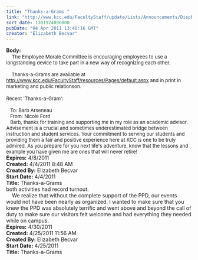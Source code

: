 ```yaml
---
title: "Thanks-a-Grams "
link: "http://www.kcc.edu/FacultyStaff/update/Lists/Announcements/DispForm.aspx?ID=200"
sort_date: 1301924896000
pubDate: "04 Apr 2011 13:48:16 GMT"
creator: "Elizabeth Becvar"
---
```


<div><b>Body:</b> <div class=ExternalClassF55E7C7087EE4F7681F6DE0024310306><div>   <font size=2> The Employee Morale Committee is encouraging employees to use a longstanding device to take part in a new way of recognizing each other. </font></div><font size=2>
<div><br>    Thanks-a-Grams are available at </font><a href="/FacultyStaff/resources/Pages/default.aspx"><font size=2>http://www.kcc.edu/FacultyStaff/resources/Pages/default.aspx</font></a><font size=2> and in print in marketing and public relationson. </font></div>
<div><font size=2></font> </div>
<div><font size=2>Recent 'Thanks-a-Gram':</font></div>
<div><font size=2><br>   To: Barb Arseneau<br>   From: Nicole Ford<br>   Barb, thanks for training and supporting me in my role as an academic advisor. Advisement is a crucial and sometimes underestimated bridge between instruction and student services. Your commitment to serving our students and providing them a fair and positive experience here at KCC is one to be truly admired. As you prepare for you next life's adventure, know that the lessons and example you have given me are ones that will never retire!  <br></div></font></div></div>
<div><b>Expires:</b> 4/8/2011</div>
<div><b>Created:</b> 4/4/2011 8:48 AM</div>
<div><b>Created By:</b> Elizabeth Becvar</div>
<div><b>Start Date:</b> 4/4/2011</div>
<div><b>Title:</b> Thanks-a-Grams </div>
both activities had record turnout. <br>    We realize that without the complete support of the PPD, our events would not have been nearly as organized. I wanted to make sure that you knew the PPD was absolutely terrific and went above and beyond the call of duty to make sure our visitors felt welcome and had everything they needed while on campus. <br></div></font></div></div>
<div><b>Expires:</b> 4/30/2011</div>
<div><b>Created:</b> 4/25/2011 11:56 AM</div>
<div><b>Created By:</b> Elizabeth Becvar</div>
<div><b>Start Date:</b> 4/25/2011</div>
<div><b>Title:</b> Thanks-a-Grams  </div>

